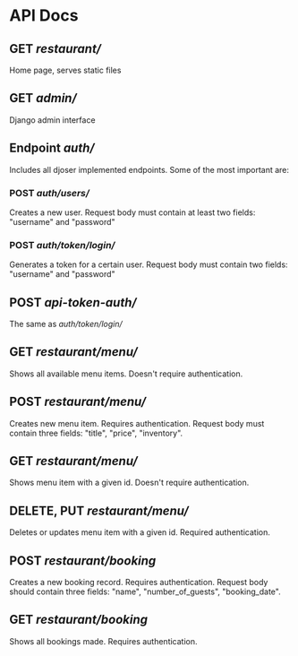 # API Docs

## GET *restaurant/*
Home page, serves static files

## GET *admin/*
Django admin interface

## Endpoint *auth/*
Includes all djoser implemented endpoints.
Some of the most important are:

###  POST *auth/users/*
Creates a new user. Request body must contain at least two fields: "username" and "password"

### POST *auth/token/login/*
Generates a token for a certain user. Request body must contain two fields: "username" and "password"

## POST *api-token-auth/*
The same as *auth/token/login/*

## GET *restaurant/menu/*
Shows all available menu items. Doesn't require authentication.

## POST *restaurant/menu/*
Creates new menu item. Requires authentication. Request body must contain three fields: "title", "price", "inventory".

## GET *restaurant/menu/<id>*
Shows menu item with a given id. Doesn't require authentication.

## DELETE, PUT *restaurant/menu/<id>*
Deletes or updates menu item with a given id. Required authentication.

## POST *restaurant/booking*
Creates a new booking record. Requires authentication. Request body should contain three fields: "name", "number_of_guests", "booking_date".

## GET *restaurant/booking*
Shows all bookings made. Requires authentication.